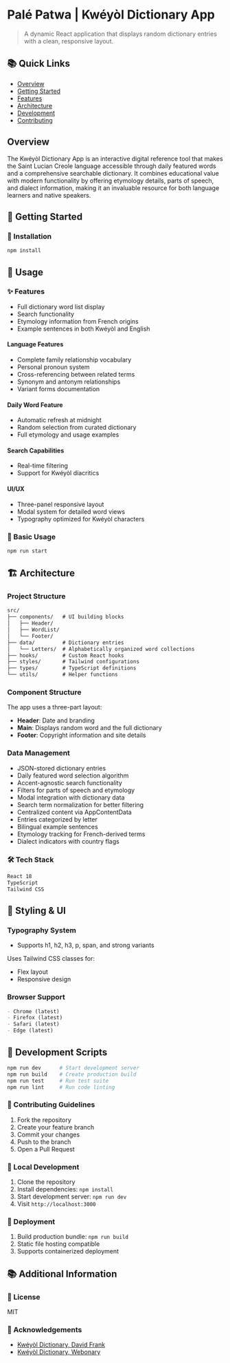 # Palé Patwa | Kwéyòl Dictionary App

> A dynamic React application that displays random dictionary entries with a clean, responsive layout.

<!-- [Add a screenshot/demo gif here] -->
## 📚 Quick Links
- [Overview](#overview)
- [Getting Started](#-getting-started)
- [Features](#-features)
- [Architecture](#-architecture)
- [Development](#-development-scripts)
- [Contributing](#-contributing-guidelines)


## Overview
The Kwéyòl Dictionary App is an interactive digital reference tool that makes the Saint Lucian Creole language accessible through daily featured words and a comprehensive searchable dictionary. It combines educational value with modern functionality by offering etymology details, parts of speech, and dialect information, making it an invaluable resource for both language learners and native speakers.

## 🚀 Getting Started
<!-- - Prerequisites -->

### 💾 Installation
```bash
npm install
```

<!-- - Quick Start
- Environment Setup -->

## 📖 Usage
### ✨ Features
- Full dictionary word list display
- Search functionality
- Etymology information from French origins
- Example sentences in both Kwéyòl and English

#### Language Features
- Complete family relationship vocabulary
- Personal pronoun system
- Cross-referencing between related terms
- Synonym and antonym relationships
- Variant forms documentation

#### Daily Word Feature
- Automatic refresh at midnight
- Random selection from curated dictionary
- Full etymology and usage examples

#### Search Capabilities
- Real-time filtering
- Support for Kwéyòl diacritics
<!-- - Part of speech filtering -->

#### UI/UX
- Three-panel responsive layout
- Modal system for detailed word views
- Typography optimized for Kwéyòl characters

### 📖 Basic Usage

```bash
npm run start
```
<!-- - Configuration
- Examples -->

## 🏗️ Architecture
### Project Structure

```markdown:README.md
src/
├── components/   # UI building blocks
│   ├── Header/
│   ├── WordList/
│   └── Footer/
├── data/         # Dictionary entries
│   └── Letters/  # Alphabetically organized word collections
├── hooks/        # Custom React hooks
├── styles/       # Tailwind configurations
├── types/        # TypeScript definitions
└── utils/        # Helper functions
```

### Component Structure
The app uses a three-part layout:
- **Header**: Date and branding
- **Main**: Displays random word and the full dictionary
- **Footer**: Copyright information and site details

### Data Management
- JSON-stored dictionary entries
- Daily featured word selection algorithm
- Accent-agnostic search functionality
- Filters for parts of speech and etymology
- Modal integration with dictionary data
- Search term normalization for better filtering
- Centralized content via AppContentData
- Entries categorized by letter
- Bilingual example sentences
- Etymology tracking for French-derived terms
- Dialect indicators with country flags

### 🛠️ Tech Stack
```markdown:README.md
React 18
TypeScript
Tailwind CSS
```

## 💅 Styling & UI
### Typography System
- Supports h1, h2, h3, p, span, and strong variants

Uses Tailwind CSS classes for:
- Flex layout
- Responsive design

### Browser Support
```markdown:README.md
- Chrome (latest)
- Firefox (latest)
- Safari (latest)
- Edge (latest)
```

## 🚧 Development Scripts
```bash
npm run dev      # Start development server
npm run build    # Create production build
npm run test     # Run test suite
npm run lint     # Run code linting
```

### 🤝 Contributing Guidelines

1. Fork the repository
2. Create your feature branch
3. Commit your changes
4. Push to the branch
5. Open a Pull Request
<!-- - Code Style -->

### 🚧 Local Development
1. Clone the repository
2. Install dependencies: `npm install`
3. Start development server: `npm run dev`
4. Visit `http://localhost:3000`

### 🚀 Deployment
1. Build production bundle: `npm run build`
2. Static file hosting compatible
3. Supports containerized deployment


## 📚 Additional Information
### 📜 License
MIT
### 🙏 Acknowledgements

- [Kwéyòl Dictionary, David Frank](http://www.saintluciancreole.dbfrank.net/dictionary/KweyolDictionary.pdf)
- [Kwéyòl Dictionary, Webonary](https://www.webonary.org/kweyol/)
<!-- - Changelog
- FAQ -->

